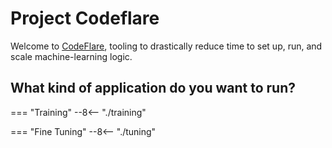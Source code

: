 # Project Codeflare

Welcome to
[CodeFlare](https://research.ibm.com/blog/codeflare-ml-experiments),
tooling to drastically reduce time to set up, run, and scale
machine-learning logic.

## What kind of application do you want to run?

=== "Training"
    --8<-- "./training"

=== "Fine Tuning"
    --8<-- "./tuning"
